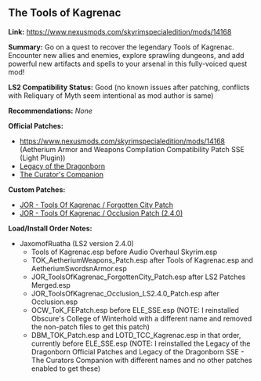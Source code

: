 ## The Tools of Kagrenac

**Link:** https://www.nexusmods.com/skyrimspecialedition/mods/14168

**Summary:** Go on a quest to recover the legendary Tools of Kagrenac. Encounter new allies and enemies, explore sprawling dungeons, and add powerful new artifacts and spells to your arsenal in this fully-voiced quest mod! 

**LS2 Compatibility Status:** Good (no known issues after patching, conflicts with Reliquary of Myth seem intentional as mod author is same)

**Recommendations:** 
_None_

**Official Patches:**
* https://www.nexusmods.com/skyrimspecialedition/mods/14168 (Aetherium Armor and Weapons Compilation Compatibility Patch SSE (Light Plugin))
* [Legacy of the Dragonborn](https://www.nexusmods.com/skyrimspecialedition/mods/30980)
* [The Curator's Companion](https://www.nexusmods.com/skyrimspecialedition/mods/38529)

**Custom Patches:**
* [JOR - Tools Of Kagrenac / Forgotten City Patch](/custom-patches/JOR_ToolsOfKagrenac_ForgottenCity_Patch.esp)
* [JOR - Tools Of Kagrenac / Occlusion Patch (2.4.0)](/custom-patches/2.4.0/JOR_ToolsOfKagrenac_Occlusion_LS2.4.0_Patch.esp)

**Load/Install Order Notes:**
* JaxomofRuatha (LS2 version 2.4.0)
  * Tools of Kagrenac.esp before Audio Overhaul Skyrim.esp
  * TOK_AetheriumWeapons_Patch.esp after Tools of Kagrenac.esp and AetheriumSwordsnArmor.esp
  * JOR_ToolsOfKagrenac_ForgottenCity_Patch.esp after LS2 Patches Merged.esp
  * JOR_ToolsOfKagrenac_Occlusion_LS2.4.0_Patch.esp after Occlusion.esp
  * OCW_ToK_FEPatch.esp before ELE_SSE.esp (NOTE: I reinstalled Obscure's College of Winterhold with a different name and removed the non-patch files to get this patch)
  * DBM_TOK_Patch.esp and LOTD_TCC_Kagrenac.esp in that order, currently before ELE_SSE.esp (NOTE: I reinstalled the Legacy of the Dragonborn Official Patches and Legacy of the Dragonborn SSE - The Curators Companion with different names and no other patches enabled to get these)